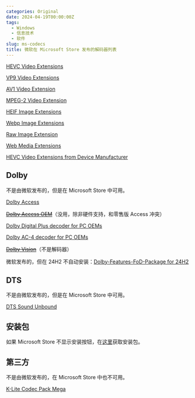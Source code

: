 ```yaml
---
categories: Original
date: 2024-04-19T00:00:00Z
tags:
  - Windows
  - 信息技术
  - 软件
slug: ms-codecs
title: 微软在 Microsoft Store 发布的解码器列表
---
```


<!--https://www.codecguide.com/media_foundation_codecs.htm-->

[HEVC Video Extensions](https://apps.microsoft.com/detail/9nmzlz57r3t7?hl=en-us)

[VP9 Video Extensions](https://apps.microsoft.com/detail/9n4d0msmp0pt?hl=en-us)

[AV1 Video Extension](https://apps.microsoft.com/detail/9mvzqvxjbq9v?hl=en-us)

[MPEG-2 Video Extension](https://apps.microsoft.com/detail/9n95q1zzpmh4?hl=en-us)

[HEIF Image Extensions](https://apps.microsoft.com/detail/9pmmsr1cgpwg?hl=en-us)

[Webp Image Extensions](https://apps.microsoft.com/detail/9pg2dk419drg?hl=en-us)

[Raw Image Extension](https://apps.microsoft.com/detail/9nctdw2w1bh8?hl=en-us)

[Web Media Extensions](https://apps.microsoft.com/detail/9n5tdp8vcmhs?hl=en-us)

[HEVC Video Extensions from Device Manufacturer](https://apps.microsoft.com/detail/9n4wgh0z6vhq?hl=en-us)

## Dolby

不是由微软发布的，但是在 Microsoft Store 中可用。

[Dolby Access](https://apps.microsoft.com/store/detail/9n0866fs04w8?hl=en-us)

~~[Dolby Access OEM](https://apps.microsoft.com/detail/9nxrntflmptf?hl=en-US)~~（没用，除非硬件支持，和零售版 Access 冲突）

[Dolby Digital Plus decoder for PC OEMs](https://apps.microsoft.com/detail/9nvjqjbdkn97?hl=en-us)

[Dolby AC-4 decoder for PC OEMs](https://apps.microsoft.com/detail/9p7646qph1q0?hl=en-us)

~~[Dolby Vision](https://apps.microsoft.com/store/detail/9mvmz93n61t9?hl=en-us)~~（不是解码器）

微软发布的，但在 24H2 不自动安装：[Dolby-Features-FoD-Package for 24H2](https://uupdump.net/getfile.php?id=567055f8-90ea-40ea-8c62-3bad6cc395ec&file=Microsoft-Windows-Dolby-Features-FoD-Package-amd64.cab)

## DTS

不是由微软发布的，但是在 Microsoft Store 中可用。

[DTS Sound Unbound](https://apps.microsoft.com/detail/9pj0nkl8mcsj?hl=en-US)

## 安装包

如果 Microsoft Store 不显示安装按钮，在[这里](https://store.rg-adguard.net/)获取安装包。

## 第三方

不是由微软发布的，在 Microsoft Store 中也不可用。

[K-Lite Codec Pack Mega](https://www.codecguide.com/download_k-lite_codec_pack_mega.htm)
